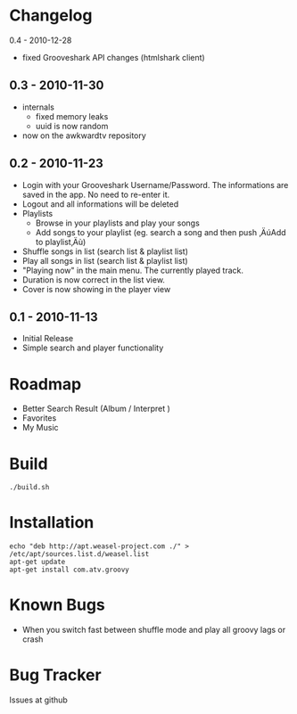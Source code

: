 Changelog
=========

0.4 - 2010-12-28
*   fixed Grooveshark API changes (htmlshark client)
	
0.3 - 2010-11-30
--------------
*   internals
    *   fixed memory leaks
    *   uuid is now random
*   now on the awkwardtv repository
	
0.2 - 2010-11-23
--------------
*   Login with your Grooveshark Username/Password. The informations are saved in the app. No need to re-enter it.
*   Logout and all informations will be deleted
*   Playlists
	*   Browse in your playlists and play your songs
	*   Add songs to your playlist (eg. search a song and then push ‚ÄúAdd to playlist‚Äù)
*   Shuffle songs in list (search list & playlist list)
*   Play all songs in list (search list & playlist list)
*   "Playing now" in the main menu. The currently played track.
*   Duration is now correct in the list view.
*   Cover is now showing in the player view

0.1 - 2010-11-13
--------------
*   Initial Release
*   Simple search and player functionality


Roadmap
=======

*   Better Search Result (Album / Interpret )
*   Favorites
*   My Music

Build
=====

    ./build.sh

Installation
=============

	echo "deb http://apt.weasel-project.com ./" > /etc/apt/sources.list.d/weasel.list
	apt-get update
	apt-get install com.atv.groovy

Known Bugs
==========
*    When you switch fast between shuffle mode and play all groovy lags or crash

Bug Tracker
===========
Issues at github
